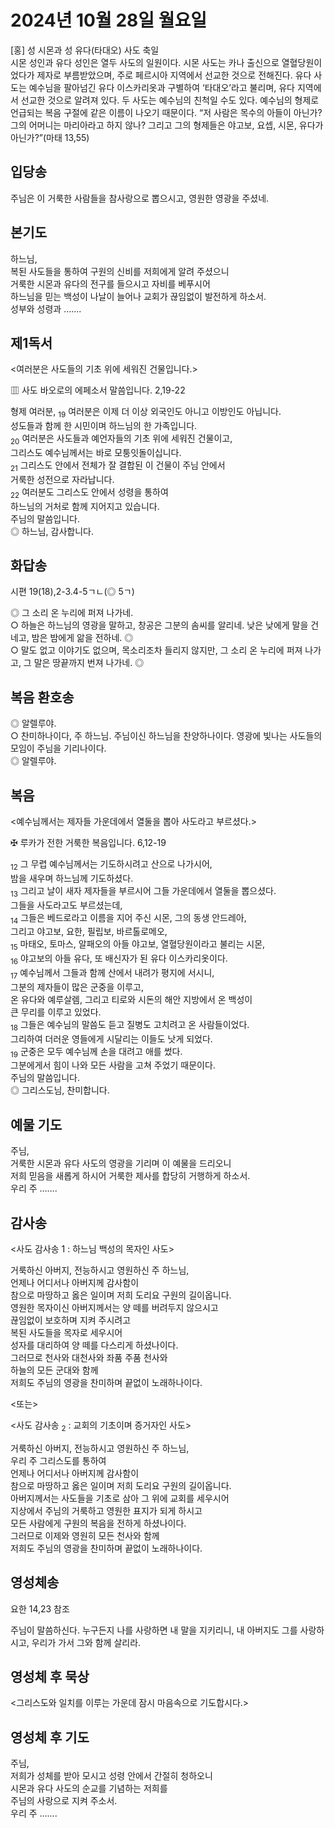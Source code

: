# 2024년 10월 28일 월요일

[홍] 성 시몬과 성 유다(타대오) 사도 축일  
시몬 성인과 유다 성인은 열두 사도의 일원이다. 시몬 사도는 카나 출신으로 열혈당원이었다가 제자로 부름받았으며, 주로 페르시아 지역에서 선교한 것으로 전해진다. 유다 사도는 예수님을 팔아넘긴 유다 이스카리옷과 구별하여 ‘타대오’라고 불리며, 유다 지역에서 선교한 것으로 알려져 있다. 두 사도는 예수님의 친척일 수도 있다. 예수님의 형제로 언급되는 복음 구절에 같은 이름이 나오기 때문이다. “저 사람은 목수의 아들이 아닌가? 그의 어머니는 마리아라고 하지 않나? 그리고 그의 형제들은 야고보, 요셉, 시몬, 유다가 아닌가?”(마태 13,55)


## 입당송

주님은 이 거룩한 사람들을 참사랑으로 뽑으시고, 영원한 영광을 주셨네.  
  
## 본기도

하느님,  
복된 사도들을 통하여 구원의 신비를 저희에게 알려 주셨으니  
거룩한 시몬과 유다의 전구를 들으시고 자비를 베푸시어  
하느님을 믿는 백성이 나날이 늘어나 교회가 끊임없이 발전하게 하소서.  
성부와 성령과 …….  
  
## 제1독서

<여러분은 사도들의 기초 위에 세워진 건물입니다.>

▥ 사도 바오로의 에페소서 말씀입니다. 2,19-22

형제 여러분, <sub>19</sub> 여러분은 이제 더 이상 외국인도 아니고 이방인도 아닙니다.  
성도들과 함께 한 시민이며 하느님의 한 가족입니다.  
<sub>20</sub> 여러분은 사도들과 예언자들의 기초 위에 세워진 건물이고,  
그리스도 예수님께서는 바로 모퉁잇돌이십니다.  
<sub>21</sub> 그리스도 안에서 전체가 잘 결합된 이 건물이 주님 안에서  
거룩한 성전으로 자라납니다.  
<sub>22</sub> 여러분도 그리스도 안에서 성령을 통하여  
하느님의 거처로 함께 지어지고 있습니다.  
주님의 말씀입니다.  
◎ 하느님, 감사합니다.  
  
## 화답송

시편 19(18),2-3.4-5ㄱㄴ(◎ 5ㄱ)

◎ 그 소리 온 누리에 퍼져 나가네.  
○ 하늘은 하느님의 영광을 말하고, 창공은 그분의 솜씨를 알리네. 낮은 낮에게 말을 건네고, 밤은 밤에게 앎을 전하네. ◎  
○ 말도 없고 이야기도 없으며, 목소리조차 들리지 않지만, 그 소리 온 누리에 퍼져 나가고, 그 말은 땅끝까지 번져 나가네. ◎  
  
## 복음 환호송

◎ 알렐루야.  
○ 찬미하나이다, 주 하느님. 주님이신 하느님을 찬양하나이다. 영광에 빛나는 사도들의 모임이 주님을 기리나이다.  
◎ 알렐루야.  
  
## 복음

<예수님께서는 제자들 가운데에서 열둘을 뽑아 사도라고 부르셨다.>

✠ 루카가 전한 거룩한 복음입니다. 6,12-19

<sub>12</sub> 그 무렵 예수님께서는 기도하시려고 산으로 나가시어,  
밤을 새우며 하느님께 기도하셨다.  
<sub>13</sub> 그리고 날이 새자 제자들을 부르시어 그들 가운데에서 열둘을 뽑으셨다.  
그들을 사도라고도 부르셨는데,  
<sub>14</sub> 그들은 베드로라고 이름을 지어 주신 시몬, 그의 동생 안드레아,  
그리고 야고보, 요한, 필립보, 바르톨로메오,  
<sub>15</sub> 마태오, 토마스, 알패오의 아들 야고보, 열혈당원이라고 불리는 시몬,  
<sub>16</sub> 야고보의 아들 유다, 또 배신자가 된 유다 이스카리옷이다.  
<sub>17</sub> 예수님께서 그들과 함께 산에서 내려가 평지에 서시니,  
그분의 제자들이 많은 군중을 이루고,  
온 유다와 예루살렘, 그리고 티로와 시돈의 해안 지방에서 온 백성이  
큰 무리를 이루고 있었다.  
<sub>18</sub> 그들은 예수님의 말씀도 듣고 질병도 고치려고 온 사람들이었다.  
그리하여 더러운 영들에게 시달리는 이들도 낫게 되었다.  
<sub>19</sub> 군중은 모두 예수님께 손을 대려고 애를 썼다.  
그분에게서 힘이 나와 모든 사람을 고쳐 주었기 때문이다.  
주님의 말씀입니다.  
◎ 그리스도님, 찬미합니다.  
  
## 예물 기도

주님,  
거룩한 시몬과 유다 사도의 영광을 기리며 이 예물을 드리오니  
저희 믿음을 새롭게 하시어 거룩한 제사를 합당히 거행하게 하소서.  
우리 주 …….  
  
## 감사송

<사도 감사송 1 : 하느님 백성의 목자인 사도>

거룩하신 아버지, 전능하시고 영원하신 주 하느님,  
언제나 어디서나 아버지께 감사함이  
참으로 마땅하고 옳은 일이며 저희 도리요 구원의 길이옵니다.  
영원한 목자이신 아버지께서는 양 떼를 버려두지 않으시고  
끊임없이 보호하며 지켜 주시려고  
복된 사도들을 목자로 세우시어  
성자를 대리하여 양 떼를 다스리게 하셨나이다.  
그러므로 천사와 대천사와 좌품 주품 천사와  
하늘의 모든 군대와 함께  
저희도 주님의 영광을 찬미하며 끝없이 노래하나이다.  
  
<또는>  
  
<사도 감사송 <sub>2</sub> : 교회의 기초이며 증거자인 사도>  
  
  
거룩하신 아버지, 전능하시고 영원하신 주 하느님,  
우리 주 그리스도를 통하여  
언제나 어디서나 아버지께 감사함이  
참으로 마땅하고 옳은 일이며 저희 도리요 구원의 길이옵니다.  
아버지께서는 사도들을 기초로 삼아 그 위에 교회를 세우시어  
지상에서 주님의 거룩하고 영원한 표지가 되게 하시고  
모든 사람에게 구원의 복음을 전하게 하셨나이다.  
그러므로 이제와 영원히 모든 천사와 함께  
저희도 주님의 영광을 찬미하며 끝없이 노래하나이다.  
## 영성체송

요한 14,23 참조

주님이 말씀하신다. 누구든지 나를 사랑하면 내 말을 지키리니, 내 아버지도 그를 사랑하시고, 우리가 가서 그와 함께 살리라.  
  
## 영성체 후 묵상

<그리스도와 일치를 이루는 가운데 잠시 마음속으로 기도합시다.>  
## 영성체 후 기도

주님,  
저희가 성체를 받아 모시고 성령 안에서 간절히 청하오니  
시몬과 유다 사도의 순교를 기념하는 저희를  
주님의 사랑으로 지켜 주소서.  
우리 주 …….